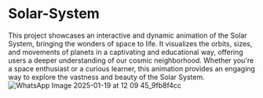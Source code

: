 # Solar-System

This project showcases an interactive and dynamic animation of the Solar System, bringing the wonders of space to life. 
It visualizes the orbits, sizes, and movements of planets in a captivating and educational way, offering users a deeper understanding of our cosmic neighborhood. 
Whether you're a space enthusiast or a curious learner, this animation provides an engaging way to explore the vastness and beauty of the Solar System.
![WhatsApp Image 2025-01-19 at 12 09 45_9fb8f4cc](https://github.com/user-attachments/assets/851d0356-2b72-4121-a7c2-e5b0b54a6d3f)

